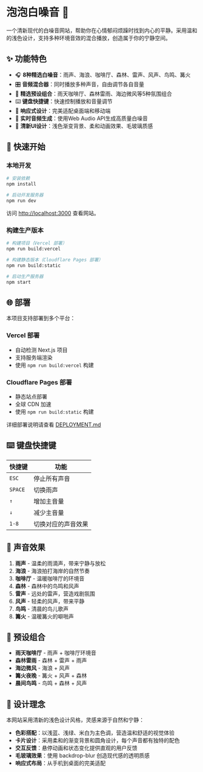# 泡泡白噪音 🌸

一个清新现代的白噪音网站，帮助你在心情郁闷烦躁时找到内心的平静。采用温和的浅色设计，支持多种环境音效的混合播放，创造属于你的宁静空间。

## ✨ 功能特色

- 🎧 **8种精选白噪音**：雨声、海浪、咖啡厅、森林、雷声、风声、鸟鸣、篝火
- 🎛️ **音频混合器**：同时播放多种声音，自由调节各自音量
- 🎨 **精选预设组合**：雨天咖啡厅、森林雷雨、海边微风等5种氛围组合
- ⌨️ **键盘快捷键**：快速控制播放和音量调节
- 📱 **响应式设计**：完美适配桌面端和移动端
- 🎵 **实时音频生成**：使用Web Audio API生成高质量白噪音
- 🌸 **清新UI设计**：浅色渐变背景、柔和动画效果、毛玻璃质感

## 🚀 快速开始

### 本地开发

```bash
# 安装依赖
npm install

# 启动开发服务器
npm run dev
```

访问 [http://localhost:3000](http://localhost:3000) 查看网站。

### 构建生产版本

```bash
# 构建项目（Vercel 部署）
npm run build:vercel

# 构建静态版本（Cloudflare Pages 部署）
npm run build:static

# 启动生产服务器
npm start
```

## 🌐 部署

本项目支持部署到多个平台：

### Vercel 部署
- 自动检测 Next.js 项目
- 支持服务端渲染
- 使用 `npm run build:vercel` 构建

### Cloudflare Pages 部署
- 静态站点部署
- 全球 CDN 加速
- 使用 `npm run build:static` 构建

详细部署说明请查看 [DEPLOYMENT.md](./DEPLOYMENT.md)

## ⌨️ 键盘快捷键

| 快捷键 | 功能 |
|--------|------|
| `ESC` | 停止所有声音 |
| `SPACE` | 切换雨声 |
| `↑` | 增加主音量 |
| `↓` | 减少主音量 |
| `1-8` | 切换对应的声音效果 |

## 🎵 声音效果

1. **雨声** - 温柔的雨滴声，带来宁静与放松
2. **海浪** - 海浪拍打海岸的自然节奏
3. **咖啡厅** - 温暖咖啡厅的环境音
4. **森林** - 森林中的鸟鸣和风声
5. **雷声** - 远处的雷声，营造戏剧氛围
6. **风声** - 轻柔的风声，带来平静
7. **鸟鸣** - 清晨的鸟儿歌声
8. **篝火** - 温暖篝火的噼啪声

## 🎨 预设组合

- **雨天咖啡厅** - 雨声 + 咖啡厅环境音
- **森林雷雨** - 森林 + 雷声 + 雨声
- **海边微风** - 海浪 + 风声
- **篝火夜晚** - 篝火 + 风声 + 森林
- **晨间鸟鸣** - 鸟鸣 + 森林 + 风声

## 🎨 设计理念

本网站采用清新的浅色设计风格，灵感来源于自然和宁静：

- **色彩搭配**：以浅蓝、浅绿、米白为主色调，营造温和舒适的视觉体验
- **卡片设计**：采用柔和的渐变背景和圆角设计，每个声音都有独特的配色
- **交互反馈**：悬停动画和状态变化提供直观的用户反馈
- **毛玻璃效果**：使用 backdrop-blur 创造现代感的透明质感
- **响应式布局**：从手机到桌面的完美适配
